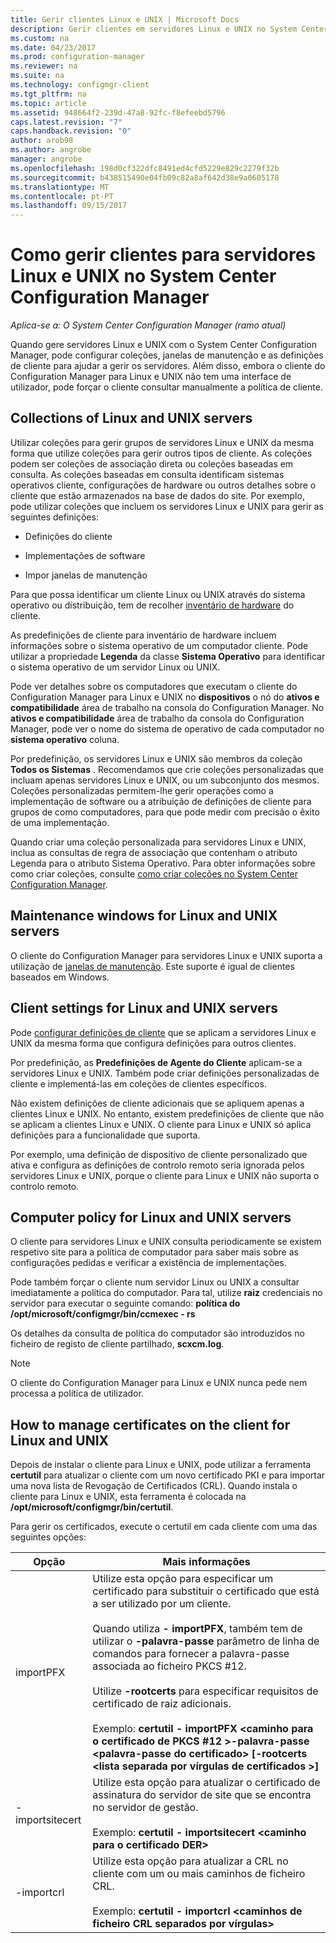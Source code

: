 ```yaml
---
title: Gerir clientes Linux e UNIX | Microsoft Docs
description: Gerir clientes em servidores Linux e UNIX no System Center Configuration Manager.
ms.custom: na
ms.date: 04/23/2017
ms.prod: configuration-manager
ms.reviewer: na
ms.suite: na
ms.technology: configmgr-client
ms.tgt_pltfrm: na
ms.topic: article
ms.assetid: 948664f2-239d-47a8-92fc-f8efeebd5796
caps.latest.revision: "7"
caps.handback.revision: "0"
author: arob98
ms.author: angrobe
manager: angrobe
ms.openlocfilehash: 198d0cf322dfc8491ed4cfd5229e829c2279f32b
ms.sourcegitcommit: b438515490e04fb09c82a8af642d38e9a0605178
ms.translationtype: MT
ms.contentlocale: pt-PT
ms.lasthandoff: 09/15/2017
---
```

# <a name="how-to-manage-clients-for-linux-and-unix-servers-in-system-center-configuration-manager"></a>Como gerir clientes para servidores Linux e UNIX no System Center Configuration Manager

*Aplica-se a: O System Center Configuration Manager (ramo atual)*

Quando gere servidores Linux e UNIX com o System Center Configuration Manager, pode configurar coleções, janelas de manutenção e as definições de cliente para ajudar a gerir os servidores. Além disso, embora o cliente do Configuration Manager para Linux e UNIX não tem uma interface de utilizador, pode forçar o cliente consultar manualmente a política de cliente.

##  <a name="BKMK_CollectionsforLnU"></a> Collections of Linux and UNIX servers  
 Utilizar coleções para gerir grupos de servidores Linux e UNIX da mesma forma que utilize coleções para gerir outros tipos de cliente. As coleções podem ser coleções de associação direta ou coleções baseadas em consulta. As coleções baseadas em consulta identificam sistemas operativos cliente, configurações de hardware ou outros detalhes sobre o cliente que estão armazenados na base de dados do site. Por exemplo, pode utilizar coleções que incluem os servidores Linux e UNIX para gerir as seguintes definições:  

-   Definições do cliente  

-   Implementações de software  

-   Impor janelas de manutenção  

 Para que possa identificar um cliente Linux ou UNIX através do sistema operativo ou distribuição, tem de recolher [inventário de hardware](../../../core/clients/manage/inventory/hardware-inventory-for-linux-and-unix.md) do cliente.  

 As predefinições de cliente para inventário de hardware incluem informações sobre o sistema operativo de um computador cliente. Pode utilizar a propriedade **Legenda** da classe **Sistema Operativo** para identificar o sistema operativo de um servidor Linux ou UNIX.  

 Pode ver detalhes sobre os computadores que executam o cliente do Configuration Manager para Linux e UNIX no **dispositivos** o nó do **ativos e compatibilidade** área de trabalho na consola do Configuration Manager. No **ativos e compatibilidade** área de trabalho da consola do Configuration Manager, pode ver o nome do sistema de operativo de cada computador no **sistema operativo** coluna.  

 Por predefinição, os servidores Linux e UNIX são membros da coleção **Todos os Sistemas** . Recomendamos que crie coleções personalizadas que incluam apenas servidores Linux e UNIX, ou um subconjunto dos mesmos. Coleções personalizadas permitem-lhe gerir operações como a implementação de software ou a atribuição de definições de cliente para grupos de como computadores, para que pode medir com precisão o êxito de uma implementação.   

 Quando criar uma coleção personalizada para servidores Linux e UNIX, inclua as consultas de regra de associação que contenham o atributo Legenda para o atributo Sistema Operativo. Para obter informações sobre como criar coleções, consulte [como criar coleções no System Center Configuration Manager](../../../core/clients/manage/collections/create-collections.md).  

##  <a name="BKMK_MaintenanceWindowsforLnU"></a> Maintenance windows for Linux and UNIX servers  
 O cliente do Configuration Manager para servidores Linux e UNIX suporta a utilização de [janelas de manutenção](../../../core/clients/manage/collections/use-maintenance-windows.md). Este suporte é igual de clientes baseados em Windows.  

##  <a name="BKMK_ClientSettingsforLnU"></a> Client settings for Linux and UNIX servers  
 Pode [configurar definições de cliente](../../../core/clients/deploy/configure-client-settings.md) que se aplicam a servidores Linux e UNIX da mesma forma que configura definições para outros clientes.  

 Por predefinição, as **Predefinições de Agente do Cliente** aplicam-se a servidores Linux e UNIX. Também pode criar definições personalizadas de cliente e implementá-las em coleções de clientes específicos.  

 Não existem definições de cliente adicionais que se apliquem apenas a clientes Linux e UNIX. No entanto, existem predefinições de cliente que não se aplicam a clientes Linux e UNIX. O cliente para Linux e UNIX só aplica definições para a funcionalidade que suporta.  

 Por exemplo, uma definição de dispositivo de cliente personalizado que ativa e configura as definições de controlo remoto seria ignorada pelos servidores Linux e UNIX, porque o cliente para Linux e UNIX não suporta o controlo remoto.  

##  <a name="BKMK_PolicyforLnU"></a> Computer policy for Linux and UNIX servers  
 O cliente para servidores Linux e UNIX consulta periodicamente se existem respetivo site para a política de computador para saber mais sobre as configurações pedidas e verificar a existência de implementações.  

 Pode também forçar o cliente num servidor Linux ou UNIX a consultar imediatamente a política do computador. Para tal, utilize **raiz** credenciais no servidor para executar o seguinte comando: **política do /opt/microsoft/configmgr/bin/ccmexec - rs**  

 Os detalhes da consulta de política do computador são introduzidos no ficheiro de registo de cliente partilhado, **scxcm.log**.  

> [!NOTE]  
>  O cliente do Configuration Manager para Linux e UNIX nunca pede nem processa a política de utilizador.  

##  <a name="BKMK_ManageLinuxCerts"></a> How to manage certificates on the client for Linux and UNIX  
 Depois de instalar o cliente para Linux e UNIX, pode utilizar a ferramenta **certutil** para atualizar o cliente com um novo certificado PKI e para importar uma nova lista de Revogação de Certificados (CRL). Quando instala o cliente para Linux e UNIX, esta ferramenta é colocada na **/opt/microsoft/configmgr/bin/certutil**. 

 Para gerir os certificados, execute o certutil em cada cliente com uma das seguintes opções:  

|Opção|Mais informações|  
|------------|----------------------|  
|importPFX|Utilize esta opção para especificar um certificado para substituir o certificado que está a ser utilizado por um cliente.<br /><br /> Quando utiliza **- importPFX**, também tem de utilizar o **-palavra-passe** parâmetro de linha de comandos para fornecer a palavra-passe associada ao ficheiro PKCS #12.<br /><br /> Utilize **-rootcerts** para especificar requisitos de certificado de raiz adicionais.<br /><br /> Exemplo: **certutil - importPFX &lt;caminho para o certificado de PKCS #12 >-palavra-passe &lt;palavra-passe do certificado\> [-rootcerts &lt;lista separada por vírgulas de certificados >]**|  
|-importsitecert|Utilize esta opção para atualizar o certificado de assinatura do servidor de site que se encontra no servidor de gestão.<br /><br /> Exemplo: **certutil - importsitecert &lt;caminho para o certificado DER\>**|  
|-importcrl|Utilize esta opção para atualizar a CRL no cliente com um ou mais caminhos de ficheiro CRL.<br /><br /> Exemplo: **certutil - importcrl &lt;caminhos de ficheiro CRL separados por vírgulas\>**|  
